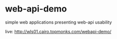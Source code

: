 web-api-demo
============

simple web applications presenting web-api usability

live: http://wls01.cairo.topmonks.com/webapi-demo/
